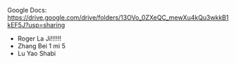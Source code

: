 Google Docs:
https://drive.google.com/drive/folders/13OVo_0ZXeQC_mewXu4kQu3wkkB1kEF5J?usp=sharing

* Roger La Ji!!!!!!
* Zhang Bei 1 mi 5
* Lu Yao Shabi
